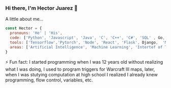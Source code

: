 ### Hi there, I'm Hector Juarez 👋

<!--
**HectorJuarezL/HectorJuarezL** is a ✨ _special_ ✨ repository because its `README.md` (this file) appears on your GitHub profile.

Here are some ideas to get you started:

- 🔭 I’m currently working on ...
- 🌱 I’m currently learning ...
- 👯 I’m looking to collaborate on ...
- 🤔 I’m looking for help with ...
- 💬 Ask me about ...
- 📫 How to reach me: ...
- 😄 Pronouns: ...
- ⚡ Fun fact: ...
-->

 A little about me...  

```javascript
const Hector = {
  pronouns: 'He' | 'His',
  code: ['Python', 'Javascript', 'Java', 'C', 'C++', 'C#', 'SQL' , Go, Matlab, PHP, 'HTML', 'CSS' , 'Julia', 'R'], 
  tools: ['Tensorflow','Pytorch', 'Node', 'React', 'Flask', Django,  'Mongo', 'GCP', 'Snowflake'],
  areas: ['Artificial Intelligence', 'Machine Learning', 'Intertef of Things', 'Cloud', 'Data'],
}
```

⚡ Fun fact: I started programming when I was 12 years old without realizing what I was doing, I used to program triggers for Warcraft III maps, later, when I was stutying computation at high school I realized I already knew programming, flow control, variables, etc.
